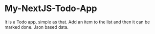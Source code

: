 # My-NextJS-Todo-App
It is a Todo app, simple as that. Add an item to the list and then it can be marked done. Json based data.
